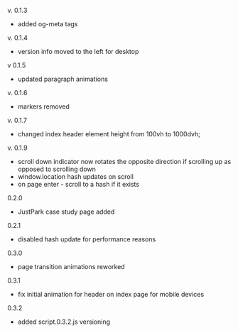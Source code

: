 v. 0.1.3

-   added og-meta tags

v. 0.1.4

-   version info moved to the left for desktop

v 0.1.5

-   updated paragraph animations

v. 0.1.6

-   markers removed

v. 0.1.7

-   changed index header element height from 100vh to 1000dvh;

v. 0.1.9

-   scroll down indicator now rotates the opposite direction if scrolling up as opposed to scrolling down
-   window.location hash updates on scroll
-   on page enter - scroll to a hash if it exists

0.2.0

-   JustPark case study page added

0.2.1

-   disabled hash update for performance reasons

0.3.0

-   page transition animations reworked

0.3.1

-   fix initial animation for header on index page for mobile devices

0.3.2

-   added script.0.3.2.js versioning
